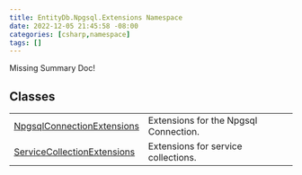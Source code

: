 ```yaml
---
title: EntityDb.Npgsql.Extensions Namespace
date: 2022-12-05 21:45:58 -08:00
categories: [csharp,namespace]
tags: []
---
```


Missing Summary Doc!
## Classes
<table><tr><td><a href='/posts/csharp.class.entitydb.npgsql.extensions.npgsqlconnectionextensions/'>NpgsqlConnectionExtensions</a></td><td>
Extensions for the Npgsql Connection.
</td></tr><tr><td><a href='/posts/csharp.class.entitydb.npgsql.extensions.servicecollectionextensions/'>ServiceCollectionExtensions</a></td><td>
Extensions for service collections.
</td></tr></table>

